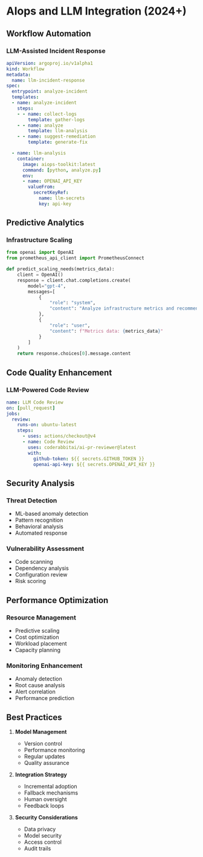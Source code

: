 # AIops and LLM Integration (2024+)

## Workflow Automation

### LLM-Assisted Incident Response
```yaml
apiVersion: argoproj.io/v1alpha1
kind: Workflow
metadata:
  name: llm-incident-response
spec:
  entrypoint: analyze-incident
  templates:
  - name: analyze-incident
    steps:
    - - name: collect-logs
        template: gather-logs
    - - name: analyze
        template: llm-analysis
    - - name: suggest-remediation
        template: generate-fix

  - name: llm-analysis
    container:
      image: aiops-toolkit:latest
      command: [python, analyze.py]
      env:
      - name: OPENAI_API_KEY
        valueFrom:
          secretKeyRef:
            name: llm-secrets
            key: api-key
```

## Predictive Analytics

### Infrastructure Scaling
```python
from openai import OpenAI
from prometheus_api_client import PrometheusConnect

def predict_scaling_needs(metrics_data):
    client = OpenAI()
    response = client.chat.completions.create(
        model="gpt-4",
        messages=[
            {
                "role": "system",
                "content": "Analyze infrastructure metrics and recommend scaling actions."
            },
            {
                "role": "user",
                "content": f"Metrics data: {metrics_data}"
            }
        ]
    )
    return response.choices[0].message.content
```

## Code Quality Enhancement

### LLM-Powered Code Review
```yaml
name: LLM Code Review
on: [pull_request]
jobs:
  review:
    runs-on: ubuntu-latest
    steps:
      - uses: actions/checkout@v4
      - name: Code Review
        uses: coderabbitai/ai-pr-reviewer@latest
        with:
          github-token: ${{ secrets.GITHUB_TOKEN }}
          openai-api-key: ${{ secrets.OPENAI_API_KEY }}
```

## Security Analysis

### Threat Detection
* ML-based anomaly detection
* Pattern recognition
* Behavioral analysis
* Automated response

### Vulnerability Assessment
* Code scanning
* Dependency analysis
* Configuration review
* Risk scoring

## Performance Optimization

### Resource Management
* Predictive scaling
* Cost optimization
* Workload placement
* Capacity planning

### Monitoring Enhancement
* Anomaly detection
* Root cause analysis
* Alert correlation
* Performance prediction

## Best Practices

1. **Model Management**
   - Version control
   - Performance monitoring
   - Regular updates
   - Quality assurance

2. **Integration Strategy**
   - Incremental adoption
   - Fallback mechanisms
   - Human oversight
   - Feedback loops

3. **Security Considerations**
   - Data privacy
   - Model security
   - Access control
   - Audit trails